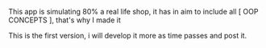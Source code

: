 This app is simulating 80% a real life shop, it has in aim to include all [ OOP CONCEPTS ], that's why I made it 


This is the first version, i will develop it more as time passes and post it.